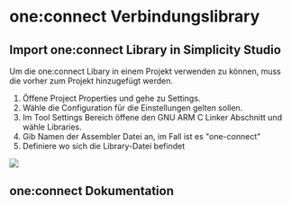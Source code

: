 # one:connect Verbindungslibrary

## Import one:connect Library in Simplicity Studio
Um die one:connect Libary in einem Projekt verwenden zu können, muss die vorher zum Projekt hinzugefügt werden.
1. Öffene Project Properties und gehe zu Settings.
2. Wähle die Configuration für die Einstellungen gelten sollen.
3. Im Tool Settings Bereich öffene den  GNU ARM C Linker Abschnitt und wähle Libraries.
4. Gib Namen der Assembler Datei an, im Fall ist es "one-connect"
5. Definiere wo sich die Library-Datei befindet

![][addLib]

## one:connect Dokumentation


[addLib]: ../pics/addLib.png 